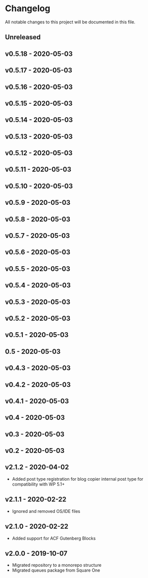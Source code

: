 # Changelog

All notable changes to this project will be documented in this file.

## Unreleased

## v0.5.18 - 2020-05-03

## v0.5.17 - 2020-05-03

## v0.5.16 - 2020-05-03

## v0.5.15 - 2020-05-03

## v0.5.14 - 2020-05-03

## v0.5.13 - 2020-05-03

## v0.5.12 - 2020-05-03

## v0.5.11 - 2020-05-03

## v0.5.10 - 2020-05-03

## v0.5.9 - 2020-05-03

## v0.5.8 - 2020-05-03

## v0.5.7 - 2020-05-03

## v0.5.6 - 2020-05-03

## v0.5.5 - 2020-05-03

## v0.5.4 - 2020-05-03

## v0.5.3 - 2020-05-03

## v0.5.2 - 2020-05-03

## v0.5.1 - 2020-05-03

## 0.5 - 2020-05-03

## v0.4.3 - 2020-05-03

## v0.4.2 - 2020-05-03

## v0.4.1 - 2020-05-03

## v0.4 - 2020-05-03

## v0.3 - 2020-05-03

## v0.2 - 2020-05-03

## v2.1.2 - 2020-04-02

- Added post type registration for blog copier internal post type for compatibility with WP 5.1+

## v2.1.1 - 2020-02-22

- Ignored and removed OS/IDE files

## v2.1.0 - 2020-02-22

- Added support for ACF Gutenberg Blocks

## v2.0.0 - 2019-10-07

- Migrated repository to a monorepo structure
- Migrated queues package from Square One

